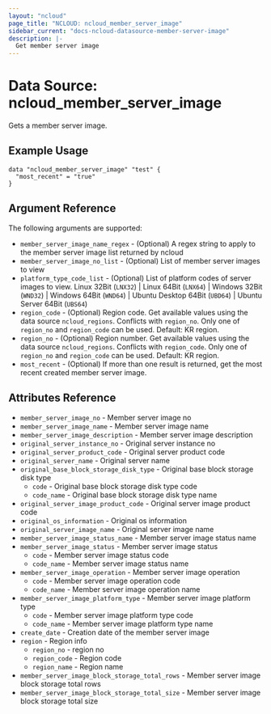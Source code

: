 ```yaml
---
layout: "ncloud"
page_title: "NCLOUD: ncloud_member_server_image"
sidebar_current: "docs-ncloud-datasource-member-server-image"
description: |-
  Get member server image
---
```


# Data Source: ncloud_member_server_image

Gets a member server image.

## Example Usage

```hcl
data "ncloud_member_server_image" "test" {
  "most_recent" = "true"
}
```

## Argument Reference

The following arguments are supported:

* `member_server_image_name_regex` - (Optional) A regex string to apply to the member server image list returned by ncloud
* `member_server_image_no_list` - (Optional) List of member server images to view
* `platform_type_code_list` - (Optional) List of platform codes of server images to view. Linux 32Bit (`LNX32`) | Linux 64Bit (`LNX64`) | Windows 32Bit (`WND32`) | Windows 64Bit (`WND64`) | Ubuntu Desktop 64Bit (`UBD64`) | Ubuntu Server 64Bit (`UBS64`)
* `region_code` - (Optional) Region code. Get available values using the data source `ncloud_regions`.
    Conflicts with `region_no`. Only one of `region_no` and `region_code` can be used.
    Default: KR region.
* `region_no` - (Optional) Region number. Get available values using the data source `ncloud_regions`.
    Conflicts with `region_code`. Only one of `region_no` and `region_code` can be used.
    Default: KR region.
* `most_recent` - (Optional) If more than one result is returned, get the most recent created member server image.

## Attributes Reference

* `member_server_image_no` - Member server image no
* `member_server_image_name` - Member server image name
* `member_server_image_description` - Member server image description
* `original_server_instance_no` - Original server instance no
* `original_server_product_code` - Original server product code
* `original_server_name` - Original server name
* `original_base_block_storage_disk_type` - Original base block storage disk type
    * `code` - Original base block storage disk type code
    * `code_name` - Original base block storage disk type name
* `original_server_image_product_code` - Original server image product code
* `original_os_information` - Original os information
* `original_server_image_name` - Original server image name
* `member_server_image_status_name` - Member server image status name
* `member_server_image_status` - Member server image status
    * `code` - Member server image status code
    * `code_name` - Member server image status name
* `member_server_image_operation` - Member server image operation
    * `code` - Member server image operation code
    * `code_name` - Member server image operation name
* `member_server_image_platform_type` - Member server image platform type
    * `code` - Member server image platform type code
    * `code_name` - Member server image platform type name
* `create_date` - Creation date of the member server image
* `region` - Region info
    * `region_no` - region no
    * `region_code` - Region code
    * `region_name` - Region name
* `member_server_image_block_storage_total_rows` - Member server image block storage total rows
* `member_server_image_block_storage_total_size` - Member server image block storage total size